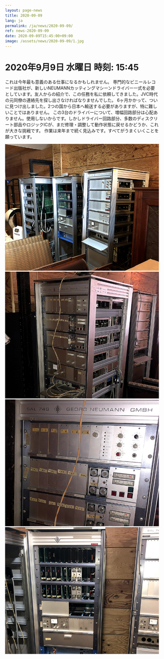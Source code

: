 ```yaml
---
layout: page-news
title: 2020-09-09
lang: ja
permalink: /ja/news/2020-09-09/
ref: news-2020-09-09
date: 2020-09-09T15:45:00+09:00
image: /assets/news/2020-09-09/1.jpg
---
```



# 2020年9月9日   水曜日   時刻: 15:45 


これは今年最も意義のある仕事になるかもしれません。
専門的なビニールレコード出版社が、新しいNEUMANNカッティングマシーンドライバー一式を必要としています。友人からの紹介で、この任務を私に依頼してきました。JVC時代の元同僚の連絡先を探し出さなければなりませんでした。
6ヶ月かかって、ついに見つけ出しました。2つの国から日本へ輸送する必要がありますが、特に難しいことではありません。
この3台のドライバーについて、増幅回路部分は心配ありません。使用しないからです。しかしドライバー回路部分、多数のディスクリート部品やロジックICが、まだ修理・調整して動作状態に戻せるかどうか、これが大きな挑戦です。
作業は来年まで続く見込みです。すべてがうまくいくことを願っています。

![1](/assets/news/2020-09-09/1.jpg)
![2](/assets/news/2020-09-09/2.jpg)
![3](/assets/news/2020-09-09/3.jpg)
![4](/assets/news/2020-09-09/4.jpg)
